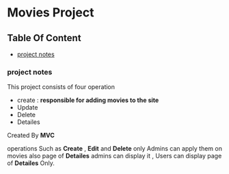 # Movies Project
## Table Of Content
* [project notes](https://github.com/AhmedAshraf711/Movies/blob/master/README.md#project-notes)

### project notes
This project consists of four operation
- create :  **responsible for adding movies to the site**
- Update
- Delete
- Detailes

Created By **MVC**

 operations Such as **Create** , **Edit** and **Delete** only Admins can apply them on movies also page of  **Detailes** admins can display it    , Users can display page of **Detailes** Only.

